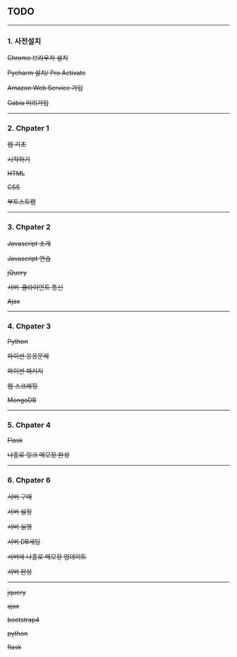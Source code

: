 ## TODO

---

### 1. 사전설치

~~Chrome 브라우저 설치~~

~~Pycharm 설치/ Pro Activate~~

~~Amazon Web Service 가입~~

~~Gabia 미리가입~~

---

### 2. Chpater 1

~~웹 기초~~

~~시작하기~~

~~HTML~~

~~CSS~~

~~부트스트랩~~

---

### 3. Chpater 2

~~Javascript 소개~~

~~Javascript 연습~~

~~jQuery~~

~~서버-클라이언트 통신~~

~~Ajax~~

---

### 4. Chpater 3

~~Python~~

~~파이썬 응용문제~~

~~파이썬 패키지~~

~~웹 스크래핑~~

~~MongoDB~~

---

### 5. Chpater 4

~~Flask~~

~~나홀로 링크 메모장 완성~~

---

### 6. Chpater 6

~~서버 구매~~

~~서버 설정~~

~~서버 실행~~

~~서버 DB세팅~~

~~서버에 나홀로 메모장 업데이트~~

~~서버 완성~~

---

~~jquery~~

~~ajax~~

~~bootstrap4~~

~~python~~

~~flask~~